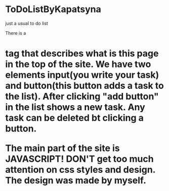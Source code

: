 # ToDoListByKapatsyna
just a usual to do list

There is a <h1> tag that describes what is this page in the top  of the site.
We have two elements input(you write your task) and button(this button adds a task to the list).
After clicking "add button" in the list shows a new task.
Any task can be deleted bt clicking a button.

The main part of the site is JAVASCRIPT!
DON'T get too much attention on css styles and design. The design was made by myself.
